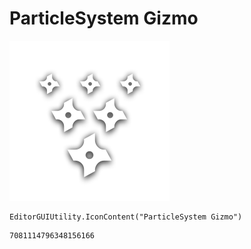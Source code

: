 # ParticleSystem Gizmo
![](/img/ParticleSystem%20Gizmo.png)

``` CSharp
EditorGUIUtility.IconContent("ParticleSystem Gizmo")
```
```
7081114796348156166
```

